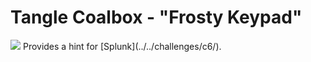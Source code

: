 # Tangle Coalbox - "Frosty Keypad"
<img class="elf_avatar" src="../../img/hints/h6/bushy_evergreen.png"/>
Provides a hint for [Splunk](../../challenges/c6/).
